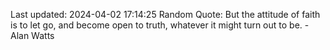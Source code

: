 Last updated: 2024-04-02 17:14:25
Random Quote: But the attitude of faith is to let go, and become open to truth, whatever it might turn out to be. - Alan Watts